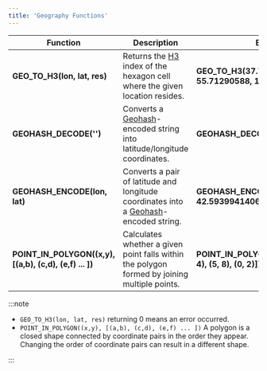 ```yaml
---
title: 'Geography Functions'
---
```


| Function                                                |Description                                                                                                                    | Example                                                          | Result                          |
|---------------------------------------------------------|-------------------------------------------------------------------------------------------------------------------------------|------------------------------------------------------------------|---------------------------------|
| **GEO_TO_H3(lon, lat, res)**                            | Returns the [H3](https://eng.uber.com/h3/) index of the hexagon cell where the given location resides.                        | **GEO_TO_H3(37.79506683, 55.71290588, 15)**                      | 644325524701193974              |
| **GEOHASH_DECODE('<geohashed-string>')**                | Converts a [Geohash](https://en.wikipedia.org/wiki/Geohash)-encoded string into latitude/longitude coordinates.               | **GEOHASH_DECODE('ezs42')**                                      | (-5.60302734375,42.60498046875) |
| **GEOHASH_ENCODE(lon, lat)**                            | Converts a pair of latitude and longitude coordinates into a [Geohash](https://en.wikipedia.org/wiki/Geohash)-encoded string. | **GEOHASH_ENCODE(-5.60302734375, 42.593994140625)**              | ezs42d000000                    |
| **POINT_IN_POLYGON((x,y), [(a,b), (c,d), (e,f) ... ])** | Calculates whether a given point falls within the polygon formed by joining multiple points.                                  | **POINT_IN_POLYGON((3., 3.), [(6, 0), (8, 4), (5, 8), (0, 2)])** | 1                               |

:::note

- `GEO_TO_H3(lon, lat, res)` returning 0 means an error occurred.
- `POINT_IN_POLYGON((x,y), [(a,b), (c,d), (e,f) ... ])` A polygon is a closed shape connected by coordinate pairs in the order they appear. Changing the order of coordinate pairs can result in a different shape.

:::